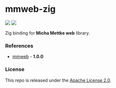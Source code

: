 # mmweb-zig

[![](https://img.shields.io/github/v/tag/thechampagne/mmweb-zig?label=version)](https://github.com/thechampagne/mmweb-zig/releases/latest) [![](https://img.shields.io/github/license/thechampagne/mmweb-zig)](https://github.com/thechampagne/mmweb-zig/blob/main/LICENSE)

Zig binding for **Micha Mettke web** library.

### References
 - [mmweb](https://github.com/vurtun/lib/blob/master/web.h) - **1.0.0**

### License

This repo is released under the [Apache License 2.0](https://github.com/thechampagne/mmweb-zig/blob/main/LICENSE).

